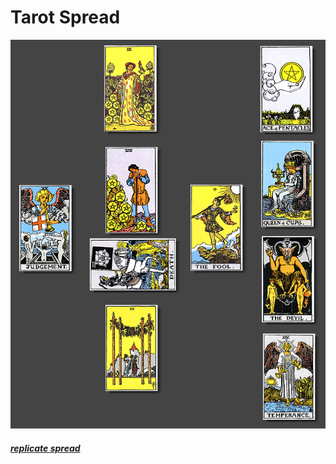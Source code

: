 # Tarot Spread

![](images/2020-12-31-16-19-51.png)

##### [replicate spread](http://www.tarotspreadreplicator.com/)